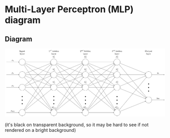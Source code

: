 # Multi-Layer Perceptron (MLP) diagram


## Diagram
![](diagrams/mlp-diagram.png?raw=true)

(it's black on transparent background, 
so it may be hard to see if not rendered on a bright background)